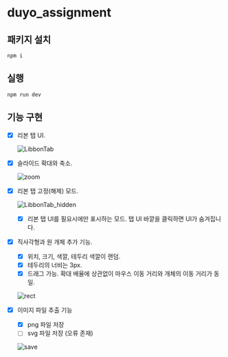 # duyo_assignment

## 패키지 설치

```
npm i
```

## 실행

```
npm run dev
```

## 기능 구현

- [x] 리본 탭 UI.

  ![LibbonTab](https://github.com/user-attachments/assets/6d98272d-f71a-400b-ba35-f3dbaddbc64d)

- [x] 슬라이드 확대와 축소.

  ![zoom](https://github.com/user-attachments/assets/6ebce139-1d3b-441d-9aee-f73530217312)

- [x] 리본 탭 고정(해제) 모드.

  ![LibbonTab_hidden](https://github.com/user-attachments/assets/1883aed1-5b2d-4954-9de0-8152d93b7bab)

  - [x] 리본 탭 UI를 필요시에만 표시하는 모드. 탭 UI 바깥을 클릭하면 UI가 숨겨집니다.

- [x] 직사각형과 원 개체 추가 기능.

  - [x] 위치, 크기, 색깔, 테두리 색깔이 랜덤.
  - [x] 테두리의 너비는 3px.
  - [x] 드래그 가능. 확대 배율에 상관없이 마우스 이동 거리와 개체의 이동 거리가 동일.

  ![rect](https://github.com/user-attachments/assets/504680c2-5911-4ed3-a2b4-5f362c36cdd6)

- [x] 이미지 파일 추출 기능

  - [x] png 파일 저장
  - [ ] svg 파일 저장 (오류 존재)

  ![save](https://github.com/user-attachments/assets/1b2b8675-bd82-47d6-b9fe-e8c91d497eef)

